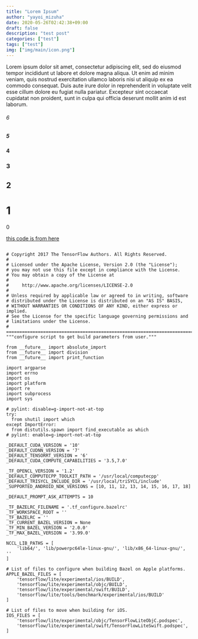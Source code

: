 ```yaml
---
title: "Lorem Ipsum"
author: "yayoi_mizuha"
date: 2020-05-26T02:42:38+09:00
draft: false
description: "test post"
categories: ["test"]
tags: ["test"]
img: ["img/main/icon.png"]
---
```


Lorem ipsum dolor sit amet, consectetur adipiscing elit, sed do eiusmod tempor incididunt ut labore et dolore magna aliqua. Ut enim ad minim veniam, quis nostrud exercitation ullamco laboris nisi ut aliquip ex ea commodo consequat. Duis aute irure dolor in reprehenderit in voluptate velit esse cillum dolore eu fugiat nulla pariatur. Excepteur sint occaecat cupidatat non proident, sunt in culpa qui officia deserunt mollit anim id est laborum.


###### 6
##### 5
#### 4
### 3
## 2
# 1
0

[this code is from here](https://github.com/ROCmSoftwarePlatform/tensorflow-upstream/blob/develop-upstream/configure.py)
```

# Copyright 2017 The TensorFlow Authors. All Rights Reserved.
#
# Licensed under the Apache License, Version 2.0 (the "License");
# you may not use this file except in compliance with the License.
# You may obtain a copy of the License at
#
#     http://www.apache.org/licenses/LICENSE-2.0
#
# Unless required by applicable law or agreed to in writing, software
# distributed under the License is distributed on an "AS IS" BASIS,
# WITHOUT WARRANTIES OR CONDITIONS OF ANY KIND, either express or implied.
# See the License for the specific language governing permissions and
# limitations under the License.
# ==============================================================================
"""configure script to get build parameters from user."""

from __future__ import absolute_import
from __future__ import division
from __future__ import print_function

import argparse
import errno
import os
import platform
import re
import subprocess
import sys

# pylint: disable=g-import-not-at-top
try:
  from shutil import which
except ImportError:
  from distutils.spawn import find_executable as which
# pylint: enable=g-import-not-at-top

_DEFAULT_CUDA_VERSION = '10'
_DEFAULT_CUDNN_VERSION = '7'
_DEFAULT_TENSORRT_VERSION = '6'
_DEFAULT_CUDA_COMPUTE_CAPABILITIES = '3.5,7.0'

_TF_OPENCL_VERSION = '1.2'
_DEFAULT_COMPUTECPP_TOOLKIT_PATH = '/usr/local/computecpp'
_DEFAULT_TRISYCL_INCLUDE_DIR = '/usr/local/triSYCL/include'
_SUPPORTED_ANDROID_NDK_VERSIONS = [10, 11, 12, 13, 14, 15, 16, 17, 18]

_DEFAULT_PROMPT_ASK_ATTEMPTS = 10

_TF_BAZELRC_FILENAME = '.tf_configure.bazelrc'
_TF_WORKSPACE_ROOT = ''
_TF_BAZELRC = ''
_TF_CURRENT_BAZEL_VERSION = None
_TF_MIN_BAZEL_VERSION = '2.0.0'
_TF_MAX_BAZEL_VERSION = '3.99.0'

NCCL_LIB_PATHS = [
    'lib64/', 'lib/powerpc64le-linux-gnu/', 'lib/x86_64-linux-gnu/', ''
]

# List of files to configure when building Bazel on Apple platforms.
APPLE_BAZEL_FILES = [
    'tensorflow/lite/experimental/ios/BUILD',
    'tensorflow/lite/experimental/objc/BUILD',
    'tensorflow/lite/experimental/swift/BUILD',
    'tensorflow/lite/tools/benchmark/experimental/ios/BUILD'
]

# List of files to move when building for iOS.
IOS_FILES = [
    'tensorflow/lite/experimental/objc/TensorFlowLiteObjC.podspec',
    'tensorflow/lite/experimental/swift/TensorFlowLiteSwift.podspec',
]



```